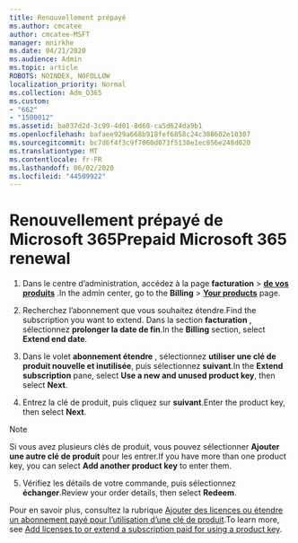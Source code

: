 ```yaml
---
title: Renouvellement prépayé
ms.author: cmcatee
author: cmcatee-MSFT
manager: mnirkhe
ms.date: 04/21/2020
ms.audience: Admin
ms.topic: article
ROBOTS: NOINDEX, NOFOLLOW
localization_priority: Normal
ms.collection: Adm_O365
ms.custom:
- "662"
- "1500012"
ms.assetid: ba037d2d-3c99-4d01-8d60-ca5d624da9b1
ms.openlocfilehash: bafaee929a668b918fef6858c24c308602e10307
ms.sourcegitcommit: bc7d6f4f3c9f7060d073f5130e1ec856e248d020
ms.translationtype: MT
ms.contentlocale: fr-FR
ms.lasthandoff: 06/02/2020
ms.locfileid: "44509922"
---
```

# <a name="prepaid-microsoft-365-renewal"></a><span data-ttu-id="42965-102">Renouvellement prépayé de Microsoft 365</span><span class="sxs-lookup"><span data-stu-id="42965-102">Prepaid Microsoft 365 renewal</span></span>

1. <span data-ttu-id="42965-103">Dans le centre d’administration, accédez à la page **facturation** \> **[de vos produits](https://go.microsoft.com/fwlink/p/?linkid=842054)** .</span><span class="sxs-lookup"><span data-stu-id="42965-103">In the admin center, go to the **Billing** \> **[Your products](https://go.microsoft.com/fwlink/p/?linkid=842054)** page.</span></span>

2. <span data-ttu-id="42965-104">Recherchez l’abonnement que vous souhaitez étendre.</span><span class="sxs-lookup"><span data-stu-id="42965-104">Find the subscription you want to extend.</span></span> <span data-ttu-id="42965-105">Dans la section **facturation** , sélectionnez **prolonger la date de fin**.</span><span class="sxs-lookup"><span data-stu-id="42965-105">In the **Billing** section, select **Extend end date**.</span></span>

3. <span data-ttu-id="42965-106">Dans le volet **abonnement étendre** , sélectionnez **utiliser une clé de produit nouvelle et inutilisée**, puis sélectionnez **suivant**.</span><span class="sxs-lookup"><span data-stu-id="42965-106">In the **Extend subscription** pane, select **Use a new and unused product key**, then select **Next**.</span></span>

4. <span data-ttu-id="42965-107">Entrez la clé de produit, puis cliquez sur **suivant**.</span><span class="sxs-lookup"><span data-stu-id="42965-107">Enter the product key, then select **Next**.</span></span>

> [!NOTE]
> <span data-ttu-id="42965-108">Si vous avez plusieurs clés de produit, vous pouvez sélectionner **Ajouter une autre clé de produit** pour les entrer.</span><span class="sxs-lookup"><span data-stu-id="42965-108">If you have more than one product key, you can select **Add another product key** to enter them.</span></span>

5. <span data-ttu-id="42965-109">Vérifiez les détails de votre commande, puis sélectionnez **échanger**.</span><span class="sxs-lookup"><span data-stu-id="42965-109">Review your order details, then select **Redeem**.</span></span>

<span data-ttu-id="42965-110">Pour en savoir plus, consultez la rubrique [Ajouter des licences ou étendre un abonnement payé pour l’utilisation d’une clé de produit](https://docs.microsoft.com/microsoft-365/commerce/licenses/add-licenses-using-product-key).</span><span class="sxs-lookup"><span data-stu-id="42965-110">To learn more, see [Add licenses to or extend a subscription paid for using a product key](https://docs.microsoft.com/microsoft-365/commerce/licenses/add-licenses-using-product-key).</span></span>
